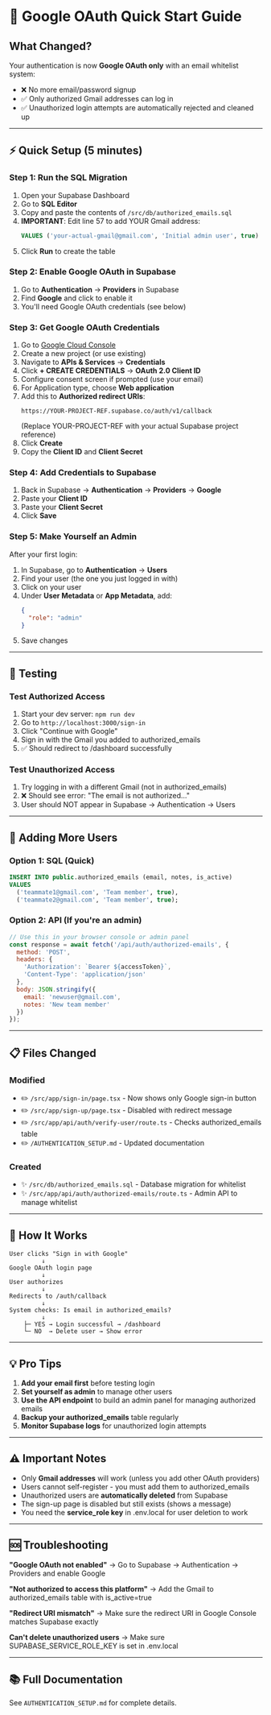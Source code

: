 # 🚀 Google OAuth Quick Start Guide

## What Changed?

Your authentication is now **Google OAuth only** with an email whitelist system:
- ❌ No more email/password signup
- ✅ Only authorized Gmail addresses can log in
- ✅ Unauthorized login attempts are automatically rejected and cleaned up

---

## ⚡ Quick Setup (5 minutes)

### Step 1: Run the SQL Migration
1. Open your Supabase Dashboard
2. Go to **SQL Editor**
3. Copy and paste the contents of `/src/db/authorized_emails.sql`
4. **IMPORTANT**: Edit line 57 to add YOUR Gmail address:
   ```sql
   VALUES ('your-actual-gmail@gmail.com', 'Initial admin user', true)
   ```
5. Click **Run** to create the table

### Step 2: Enable Google OAuth in Supabase
1. Go to **Authentication** → **Providers** in Supabase
2. Find **Google** and click to enable it
3. You'll need Google OAuth credentials (see below)

### Step 3: Get Google OAuth Credentials
1. Go to [Google Cloud Console](https://console.cloud.google.com/)
2. Create a new project (or use existing)
3. Navigate to **APIs & Services** → **Credentials**
4. Click **+ CREATE CREDENTIALS** → **OAuth 2.0 Client ID**
5. Configure consent screen if prompted (use your email)
6. For Application type, choose **Web application**
7. Add this to **Authorized redirect URIs**:
   ```
   https://YOUR-PROJECT-REF.supabase.co/auth/v1/callback
   ```
   (Replace YOUR-PROJECT-REF with your actual Supabase project reference)
8. Click **Create**
9. Copy the **Client ID** and **Client Secret**

### Step 4: Add Credentials to Supabase
1. Back in Supabase → **Authentication** → **Providers** → **Google**
2. Paste your **Client ID**
3. Paste your **Client Secret**
4. Click **Save**

### Step 5: Make Yourself an Admin
After your first login:
1. In Supabase, go to **Authentication** → **Users**
2. Find your user (the one you just logged in with)
3. Click on your user
4. Under **User Metadata** or **App Metadata**, add:
   ```json
   {
     "role": "admin"
   }
   ```
5. Save changes

---

## 🧪 Testing

### Test Authorized Access
1. Start your dev server: `npm run dev`
2. Go to `http://localhost:3000/sign-in`
3. Click "Continue with Google"
4. Sign in with the Gmail you added to authorized_emails
5. ✅ Should redirect to /dashboard successfully

### Test Unauthorized Access
1. Try logging in with a different Gmail (not in authorized_emails)
2. ❌ Should see error: "The email is not authorized..."
3. User should NOT appear in Supabase → Authentication → Users

---

## 👥 Adding More Users

### Option 1: SQL (Quick)
```sql
INSERT INTO public.authorized_emails (email, notes, is_active)
VALUES 
  ('teammate1@gmail.com', 'Team member', true),
  ('teammate2@gmail.com', 'Team member', true);
```

### Option 2: API (If you're an admin)
```javascript
// Use this in your browser console or admin panel
const response = await fetch('/api/auth/authorized-emails', {
  method: 'POST',
  headers: {
    'Authorization': `Bearer ${accessToken}`,
    'Content-Type': 'application/json'
  },
  body: JSON.stringify({
    email: 'newuser@gmail.com',
    notes: 'New team member'
  })
});
```

---

## 📋 Files Changed

### Modified
- ✏️ `/src/app/sign-in/page.tsx` - Now shows only Google sign-in button
- ✏️ `/src/app/sign-up/page.tsx` - Disabled with redirect message
- ✏️ `/src/app/api/auth/verify-user/route.ts` - Checks authorized_emails table
- ✏️ `/AUTHENTICATION_SETUP.md` - Updated documentation

### Created
- ✨ `/src/db/authorized_emails.sql` - Database migration for whitelist
- ✨ `/src/app/api/auth/authorized-emails/route.ts` - Admin API to manage whitelist

---

## 🔐 How It Works

```
User clicks "Sign in with Google"
         ↓
Google OAuth login page
         ↓
User authorizes
         ↓
Redirects to /auth/callback
         ↓
System checks: Is email in authorized_emails?
         ↓
    ├─ YES → Login successful → /dashboard
    └─ NO  → Delete user → Show error
```

---

## 💡 Pro Tips

1. **Add your email first** before testing login
2. **Set yourself as admin** to manage other users
3. **Use the API endpoint** to build an admin panel for managing authorized emails
4. **Backup your authorized_emails** table regularly
5. **Monitor Supabase logs** for unauthorized login attempts

---

## ⚠️ Important Notes

- Only **Gmail addresses** will work (unless you add other OAuth providers)
- Users cannot self-register - you must add them to authorized_emails
- Unauthorized users are **automatically deleted** from Supabase
- The sign-up page is disabled but still exists (shows a message)
- You need the **service_role key** in .env.local for user deletion to work

---

## 🆘 Troubleshooting

**"Google OAuth not enabled"**
→ Go to Supabase → Authentication → Providers and enable Google

**"Not authorized to access this platform"**
→ Add the Gmail to authorized_emails table with is_active=true

**"Redirect URI mismatch"**
→ Make sure the redirect URI in Google Console matches Supabase exactly

**Can't delete unauthorized users**
→ Make sure SUPABASE_SERVICE_ROLE_KEY is set in .env.local

---

## 📚 Full Documentation

See `AUTHENTICATION_SETUP.md` for complete details.
